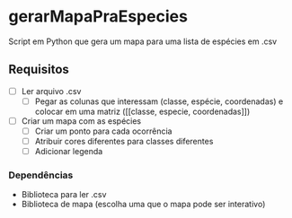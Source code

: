# gerarMapaPraEspecies
Script em Python que gera um mapa para uma lista de espécies em .csv

## Requisitos
- [ ] Ler arquivo .csv
  - [ ] Pegar as colunas que interessam (classe, espécie, coordenadas) e colocar em uma matriz ([[classe, especie, coordenadas]])
- [ ] Criar um mapa com as espécies
  - [ ] Criar um ponto para cada ocorrência
  - [ ] Atribuir cores diferentes para classes diferentes
  - [ ] Adicionar legenda

### Dependências
- Biblioteca para ler .csv
- Biblioteca de mapa (escolha uma que o mapa pode ser interativo)
